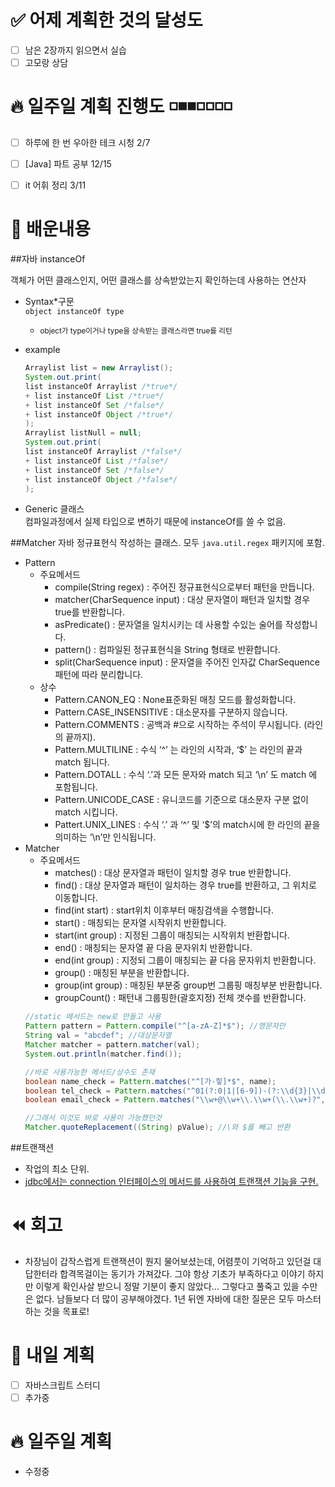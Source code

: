 # ✅ 어제 계획한 것의 달성도
- [ ] 남은 2장까지 읽으면서 실습
- [ ] 고모랑 상담

# 🔥 일주일 계획 진행도 ️◽️◾️️◾️◽️◽️◽️◽️️
- [ ] 하루에 한 번 우아한 테크 시청 2/7
- [ ] [Java] 파트 공부 12/15
- [ ] it 어휘 정리 3/11


# 💬 배운내용
##자바 instanceOf

객체가 어떤 클래스인지, 어떤 클래스를 상속받았는지 확인하는데 사용하는 연산자

- Syntax*구문<br>
  `object instanceOf type`<br>
  - <small>object가 type이거나 type을 상속받는 클래스라면 true를 리턴</small>

- example
    ```java
    Arraylist list = new Arraylist();
    System.out.print(
    list instanceOf Arraylist /*true*/ 
    + list instanceOf List /*true*/
    + list instanceOf Set /*false*/
    + list instanceOf Object /*true*/
    );
    Arraylist listNull = null;
    System.out.print(
    list instanceOf Arraylist /*false*/ 
    + list instanceOf List /*false*/
    + list instanceOf Set /*false*/
    + list instanceOf Object /*false*/
    );
    ```
- Generic 클래스 <T> <br>
  컴파일과정에서 실제 타입으로 변하기 때문에 instanceOf를 쓸 수 없음.

##Matcher
자바 정규표현식 작성하는 클래스. 모두 `java.util.regex` 패키지에 포함.

- Pattern
    - 주요메서드
      - compile(String regex) : 주어진 정규표현식으로부터 패턴을 만듭니다.
      - matcher(CharSequence input) : 대상 문자열이 패턴과 일치할 경우 true를 반환합니다.
      - asPredicate() : 문자열을 일치시키는 데 사용할 수있는 술어를 작성합니다.
      - pattern() : 컴파일된 정규표현식을 String 형태로 반환합니다.
      - split(CharSequence input) : 문자열을 주어진 인자값 CharSequence 패턴에 따라 분리합니다.
    - 상수
      - Pattern.CANON_EQ : None표준화된 매칭 모드를 활성화합니다.
      - Pattern.CASE_INSENSITIVE : 대소문자를 구분하지 않습니다.
      - Pattern.COMMENTS : 공백과 #으로 시작하는 주석이 무시됩니다. (라인의 끝까지).
      - Pattern.MULTILINE : 수식 ‘^’ 는 라인의 시작과, ‘$’ 는 라인의 끝과 match 됩니다.
      - Pattern.DOTALL : 수식 ‘.’과 모든 문자와 match 되고 ‘\n’ 도 match 에 포함됩니다.
      - Pattern.UNICODE_CASE : 유니코드를 기준으로 대소문자 구분 없이 match 시킵니다.
      - Pattert.UNIX_LINES : 수식 ‘.’ 과 ‘^’ 및 ‘$’의 match시에 한 라인의 끝을 의미하는 ‘\n’만 인식됩니다.
- Matcher
    - 주요메서드
      - matches() : 대상 문자열과 패턴이 일치할 경우 true 반환합니다.
      - find() : 대상 문자열과 패턴이 일치하는 경우 true를 반환하고, 그 위치로 이동합니다.
      - find(int start) : start위치 이후부터 매칭검색을 수행합니다.
      - start() : 매칭되는 문자열 시작위치 반환합니다.
      - start(int group) : 지정된 그룹이 매칭되는 시작위치 반환합니다.
      - end() : 매칭되는  문자열 끝 다음 문자위치 반환합니다.
      - end(int group) : 지정되 그룹이 매칭되는 끝 다음 문자위치 반환합니다.
      - group() : 매칭된 부분을 반환합니다.
      - group(int group) : 매칭된 부분중 group번 그룹핑 매칭부분 반환합니다.
      - groupCount() : 패턴내 그룹핑한(괄호지정) 전체 갯수를 반환합니다.
    ```java
    //static 메서드는 new로 만들고 사용
    Pattern pattern = Pattern.compile("^[a-zA-Z]*$"); //영문자만
    String val = "abcdef"; //대상문자열
    Matcher matcher = pattern.matcher(val);
    System.out.println(matcher.find());
    
    //바로 사용가능한 메서드/상수도 존재
    boolean name_check = Pattern.matches("^[가-힣]*$", name);
    boolean tel_check = Pattern.matches("^01(?:0|1|[6-9])-(?:\\d{3}|\\d{4})-\\d{4}$", tel);
    boolean email_check = Pattern.matches("\\w+@\\w+\\.\\w+(\\.\\w+)?", email);
    
    //그래서 이것도 바로 사용이 가능했던것
    Matcher.quoteReplacement((String) pValue); //\와 $를 빼고 반환
    
    ```

##트랜잭션
- 작업의 최소 단위.
- [jdbc에서는 connection 인터페이스의 메서드를 사용하여 트랜잭션 기능을 구현.](https://codedragon.tistory.com/5958)

# ⏪ 회고
- 차장님이 갑작스럽게 트랜잭션이 뭔지 물어보셨는데, 어렴풋이 기억하고 있던걸 대답한터라 합격목걸이는 동기가 가져갔다. 그야 항상 기초가 부족하다고 이야기 하지만 이렇게 확인사살 받으니 정말 기분이 좋지 않았다... 그렇다고 풀죽고 있을 수만은 없다. 남들보다 더 많이 공부해야겠다. 1년 뒤엔 자바에 대한 질문은 모두 마스터하는 것을 목표로!

# 🔰 내일 계획
- [ ] 자바스크립트 스터디
- [ ] 추가중

# 🔥 일주일 계획
- 수정중
